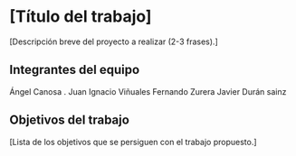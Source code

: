 # [Título del trabajo]

[Descripción breve del proyecto a realizar (2-3 frases).]

## Integrantes del equipo

Ángel Canosa .
Juan Ignacio Viñuales 
Fernando Zurera
Javier Durán sainz

## Objetivos del trabajo

[Lista de los objetivos que se persiguen con el trabajo propuesto.]
